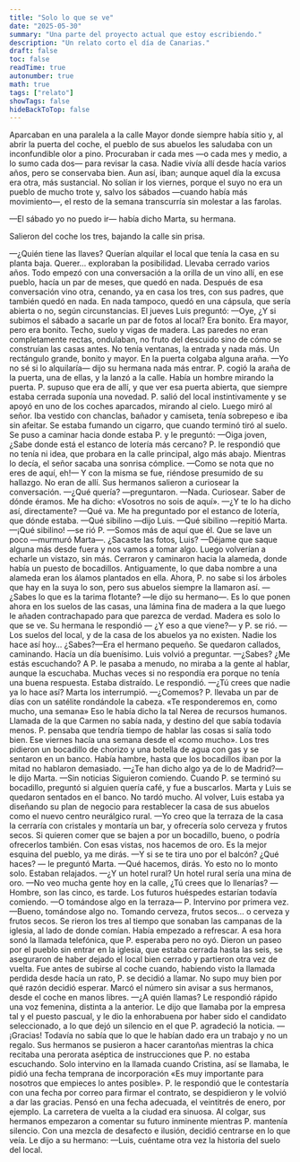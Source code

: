 ```yaml
---
title: "Solo lo que se ve"
date: "2025-05-30"
summary: "Una parte del proyecto actual que estoy escribiendo."
description: "Un relato corto el día de Canarias."
draft: false
toc: false
readTime: true
autonumber: true
math: true
tags: ["relato"]
showTags: false
hideBackToTop: false
---
```

Aparcaban en una paralela a la calle Mayor donde siempre había sitio y, al abrir la puerta del coche, el pueblo de sus abuelos les saludaba con un inconfundible olor a pino.  Procuraban ir cada mes —o cada mes y medio, a lo sumo cada dos— para revisar la casa. Nadie vivía allí desde hacía varios años, pero se conservaba bien. Aun así, iban; aunque aquel día la excusa era otra, más sustancial. No solían ir los viernes, porque el suyo no era un pueblo de mucho trote y, salvo los sábados —cuando había más movimiento—, el resto de la semana transcurría sin molestar a las farolas.

—El sábado yo no puedo ir— había dicho Marta, su hermana.

Salieron del coche los tres, bajando la calle sin prisa.

—¿Quién tiene las llaves?
Querían alquilar el local que tenía la casa en su planta baja. Querer… exploraban la posibilidad. Llevaba cerrado varios años. Todo empezó con una conversación a la orilla de un vino allí, en ese pueblo, hacía un par de meses, que quedó en nada. Después de esa conversación vino otra, cenando, ya en casa los tres, con sus padres, que también quedó en nada.  En nada tampoco, quedó en una cápsula, que sería abierta o no, según circunstancias. El jueves Luis preguntó:
—Oye, ¿Y si subimos el sábado a sacarle un par de fotos al local?
Era bonito. Era mayor, pero era bonito. Techo, suelo y vigas de madera. Las paredes no eran completamente rectas, ondulaban, no fruto del descuido sino de cómo se construían las casas antes. No tenía ventanas, la entrada y nada más. Un rectángulo grande, bonito y mayor. En la puerta colgaba alguna araña.
—Yo no sé si lo alquilaría— dijo su hermana nada más entrar. 
P. cogió la araña de la puerta, una de ellas, y la lanzó a la calle. Había un hombre mirando la puerta. P. supuso que era de allí, y que ver esa puerta abierta, que siempre estaba cerrada suponía  una novedad. P. salió del local instintivamente y se apoyó en uno de los coches aparcados, mirando al cielo. Luego miró al señor. Iba vestido con chanclas, bañador y camiseta, tenía sobrepeso e iba sin afeitar. Se estaba fumando un cigarro, que cuando terminó tiró al suelo. Se puso a caminar hacia donde estaba P. y le preguntó:
—Oiga joven, ¿Sabe donde está el estanco de lotería más cercano?
P. le respondió que no tenía ni idea, que probara en la calle principal, algo más abajo. Mientras lo decía, el señor sacaba una sonrisa cómplice.
—Como se nota que no eres de aquí, eh!— Y con la misma se fue, riéndose presumido de su hallazgo. No eran de allí.
Sus hermanos salieron a curiosear la conversación. 
—¿Qué quería? —preguntaron.
—Nada. Curiosear. Saber de dónde éramos. Me ha dicho: «Vosotros no sois de aquí».
—¿Y te lo ha dicho así, directamente?
—Qué va. Me ha preguntado por el estanco de lotería, que dónde estaba.
—Qué sibilino —dijo Luis.
—Qué sibilino —repitió Marta.
—¡Qué sibilino! —se rió P.
—Somos más de aquí que él. Que se lave un poco —murmuró Marta—. ¿Sacaste las fotos, Luis?
—Déjame que saque alguna más desde fuera y nos vamos a tomar algo.
Luego volverían a echarle un vistazo, sin más. Cerraron y caminaron hacia la alameda, donde había un puesto de bocadillos. Antiguamente, lo que daba nombre a una alameda eran los álamos plantados en ella. Ahora, P. no sabe si los árboles que hay en la suya lo son, pero sus abuelos siempre la llamaron así.
—¿Sabes lo que es la tarima flotante? —le dijo su hermano—. Es lo que ponen ahora en los suelos de las casas, una lámina fina de madera a la que luego le añaden contrachapado para que parezca de verdad. Madera es solo lo que se ve.
Su hermana le respondió —  ¿Y eso a que viene?— y P. se rió.
—Los suelos del local, y de la casa de los abuelos ya no existen. Nadie los hace así hoy… ¿Sabes?—Era el hermano pequeño.
Se quedaron callados, caminando. Hacía un día buenísimo. Luis volvió a preguntar.
—¿Sabes? ¿Me estás escuchando?
A P. le pasaba a menudo, no miraba a la gente al hablar, aunque la escuchaba. Muchas veces si no respondía era porque no tenía una buena respuesta. Estaba distraído. Le respondió.
—¿Tú crees que nadie ya lo hace así?
Marta los interrumpió.
—¿Comemos?
P. llevaba un par de días con un satélite rondándole la cabeza. «Te responderemos en, como mucho, una semana» Eso le había dicho la tal Nerea de recursos humanos. Llamada de la que Carmen no sabía nada, y destino del que sabía todavía menos. P. pensaba que tendría tiempo de hablar las cosas si salía todo bien. Ese viernes hacía una semana desde el «como mucho». Los tres pidieron un bocadillo de chorizo y una botella de agua con gas y se sentaron en un banco. Había hambre, hasta que los bocadillos iban por la mitad no hablaron demasiado. 
—¿Te han dicho algo ya de lo de Madrid?— le dijo Marta.
—Sin noticias
Siguieron comiendo. Cuando P. se terminó su bocadillo, preguntó si alguien quería café, y fue a buscarlos. Marta y Luis se quedaron sentados en el banco. No tardó mucho. Al volver, Luis estaba ya diseñando su plan de negocio para restablecer la casa de sus abuelos como el nuevo centro neurálgico rural.
—Yo creo que la terraza de la casa la cerraría con cristales y montaría un bar, y ofrecería solo cerveza y frutos secos. Si quieren comer que se bajen a por un bocadillo, bueno, o podría ofrecerlos también. Con esas vistas, nos hacemos de oro. Es la mejor esquina del pueblo, ya me dirás.
—Y si se te tira uno por el balcón? ¿Qué haces? — le preguntó Marta.
—Qué hacemos, dirás. Yo esto no lo monto solo. 
Estaban relajados. 
—¿Y un hotel rural? Un hotel rural sería una mina de oro. 
—No veo mucha gente hoy en la calle, ¿Tú crees que lo llenarías? 
—Hombre, son las cinco, es tarde. Los futuros huéspedes estarían todavía comiendo.
—O tomándose algo en la terraza— P. Intervino por primera vez. 
—Bueno, tomándose algo no. Tomando cerveza, frutos secos… o cerveza y frutos secos.
Se rieron los tres al tiempo que sonaban las campanas de la iglesia, al lado de donde comían. Había empezado a refrescar. A esa hora sonó la llamada telefónica, que P. esperaba pero no oyó.  Dieron un paseo por el pueblo sin entrar en la iglesia, que estaba cerrada hasta las seis, se aseguraron de haber dejado el local bien cerrado y partieron otra vez de vuelta. 
Fue antes de subirse al coche cuando, habiendo visto la llamada perdida desde hacía un rato, P. se decidió a llamar. No supo muy bien por qué razón decidió esperar. Marcó el número sin avisar a sus hermanos, desde el coche en manos libres. 
—¿A quién llamas?
Le respondió rápido una voz femenina, distinta a la anterior. Le dijo que llamaba por la empresa tal y el puesto pascual, y le dio la enhorabuena por haber sido el candidato seleccionado, a lo que dejó un silencio en el que P. agradeció la noticia. 
—¡Gracias!
Todavía no sabía que lo que le habían dado era un trabajo y no un regalo. Sus hermanos se pusieron a hacer carantoñas mientras la chica recitaba una perorata aséptica de instrucciones que P. no estaba escuchando. Solo intervino en la llamada cuando Cristina, así se llamaba, le pidió una fecha temprana de incorporación «Es muy importante para nosotros que empieces lo antes posible». P. le respondió que le contestaría con una fecha por correo para firmar el contrato, se despidieron y le volvió a dar las gracias. Pensó en una fecha adecuada, el veintitrés de enero, por ejemplo. 
La carretera de vuelta a la ciudad era sinuosa. Al colgar, sus hermanos empezaron a comentar su futuro inminente mientras P. mantenía silencio. Con una mezcla de desafecto e ilusión, decidió centrarse en lo que veía. Le dijo a su hermano:
—Luis, cuéntame otra vez la historia del suelo del local.

